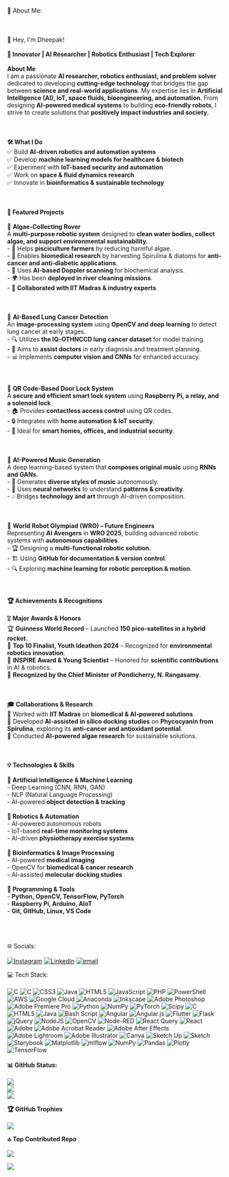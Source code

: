  💫 About Me:
  <br><br><br><br> 🚀 Hey, I'm Dheepak!  <br><br> **🔬 Innovator | AI Researcher | Robotics Enthusiast | Tech Explorer**  <br><br> **About Me**  <br>I am a passionate **AI researcher, robotics enthusiast, and problem solver** dedicated to developing **cutting-edge technology** that bridges the gap between **science and real-world applications**. My expertise lies in **Artificial Intelligence (AI), IoT, space fluids, bioengineering, and automation**. From designing **AI-powered medical systems** to building **eco-friendly robots**, I strive to create solutions that **positively impact industries and society**.  <br><br><br><br> **🛠️ What I Do**  <br>✅ Build **AI-driven robotics and automation systems**  <br>✅ Develop **machine learning models for healthcare & biotech**  <br>✅ Experiment with **IoT-based security and automation**  <br>✅ Work on **space & fluid dynamics research**  <br>✅ Innovate in **bioinformatics & sustainable technology**  <br><br><br><br> **🌟 Featured Projects**  <br><br> 🌱 **Algae-Collecting Rover**  <br>A **multi-purpose robotic system** designed to **clean water bodies, collect algae, and support environmental sustainability**.  <br>- 🌊 Helps **pisciculture farmers** by reducing harmful algae.  <br>- 🔬 Enables **biomedical research** by harvesting Spirulina & diatoms for **anti-cancer and anti-diabetic applications**.  <br>- 🤖 Uses **AI-based Doppler scanning** for biochemical analysis.  <br>- 🌍 Has been **deployed in river cleaning missions**.  <br>- 🤝 **Collaborated with IIT Madras & industry experts**.  <br><br><br><br> 🏥 **AI-Based Lung Cancer Detection**  <br>An **image-processing system** using **OpenCV and deep learning** to detect lung cancer at early stages.  <br>- 🔍 Utilizes **the IQ-OTHNCCD lung cancer dataset** for model training.  <br>- 🏥 Aims to **assist doctors** in early diagnosis and treatment planning.  <br>- 📊 Implements **computer vision and CNNs** for enhanced accuracy.  <br><br><br><br> 🔐 **QR Code-Based Door Lock System**  <br>A **secure and efficient smart lock system** using **Raspberry Pi, a relay, and a solenoid lock**.  <br>- 🏠 Provides **contactless access control** using QR codes.  <br>- 🔒 Integrates with **home automation & IoT security**.  <br>- 🚀 Ideal for **smart homes, offices, and industrial security**.  <br><br><br><br> 🎵 **AI-Powered Music Generation**  <br>A deep learning-based system that **composes original music** using **RNNs and GANs**.  <br>- 🎼 Generates **diverse styles of music** autonomously.  <br>- 🧠 Uses **neural networks** to understand **patterns & creativity**.  <br>- 🎶 Bridges **technology and art** through AI-driven composition.  <br><br><br><br> 🤖 **World Robot Olympiad (WRO) – Future Engineers**  <br>Representing **AI Avengers** in **WRO 2025**, building advanced robotic systems with **autonomous capabilities**.  <br>- 🏆 Designing a **multi-functional robotic solution**.  <br>- 🏗️ Using **GitHub for documentation & version control**.  <br>- 🔍 Exploring **machine learning for robotic perception & motion**.  <br><br><br><br> **🏆 Achievements & Recognitions**  <br><br> 🎖️ **Major Awards & Honors**  <br>🏆 **Guinness World Record** – Launched **150 pico-satellites in a hybrid rocket**.  <br>🏅 **Top 10 Finalist, Youth Ideathon 2024** – Recognized for **environmental robotics innovation**.  <br>🥇 **INSPIRE Award & Young Scientist** – Honored for **scientific contributions** in AI & robotics.  <br>📜 **Recognized by the Chief Minister of Pondicherry, N. Rangasamy**.  <br><br><br><br> **🎓 Collaborations & Research**  <br>🔬 Worked with **IIT Madras** on **biomedical & AI-powered solutions**.  <br>🤖 Developed **AI-assisted in silico docking studies** on **Phycocyanin from Spirulina**, exploring its **anti-cancer and antioxidant potential**.  <br>🧪 Conducted **AI-powered algae research** for sustainable solutions.  <br><br><br><br> **💡 Technologies & Skills**  <br><br> **🔹 Artificial Intelligence & Machine Learning**  <br>- Deep Learning (CNN, RNN, GAN)  <br>- NLP (Natural Language Processing)  <br>- AI-powered **object detection & tracking**  <br><br> **🔹 Robotics & Automation**  <br>- AI-powered autonomous robots  <br>- IoT-based **real-time monitoring systems**  <br>- AI-driven **physiotherapy exercise systems**  <br><br> **🔹 Bioinformatics & Image Processing**  <br>- AI-powered **medical imaging**  <br>- OpenCV for **biomedical & cancer research**  <br>- AI-assisted **molecular docking studies**  <br><br> **🔹 Programming & Tools**  <br>- **Python, OpenCV, TensorFlow, PyTorch**  <br>- **Raspberry Pi, Arduino, AIoT**  <br>- **Git, GitHub, Linux, VS Code**  <br><br><br><br> 


 </b>🌐 Socials:</bg>
 <br>
 <br>
[![Instagram](https://img.shields.io/badge/Instagram-%23E4405F.svg?logo=Instagram&logoColor=white)](https://instagram.com/lillibot2054) [![LinkedIn](https://img.shields.io/badge/LinkedIn-%230077B5.svg?logo=linkedin&logoColor=white)](https://linkedin.com/in/lillibot2054) [![email](https://img.shields.io/badge/Email-D14836?logo=gmail&logoColor=white)](mailto:lillibot2054@gmail.com) 

 💻 Tech Stack:
 <br>
 <br>
![C](https://img.shields.io/badge/c-%2300599C.svg?style=for-the-badge&logo=c&logoColor=white) ![C](https://img.shields.io/badge/c%23-%23239120.svg?style=for-the-badge&logo=csharp&logoColor=white) ![CSS3](https://img.shields.io/badge/css3-%231572B6.svg?style=for-the-badge&logo=css3&logoColor=white) ![Java](https://img.shields.io/badge/java-%23ED8B00.svg?style=for-the-badge&logo=openjdk&logoColor=white) ![HTML5](https://img.shields.io/badge/html5-%23E34F26.svg?style=for-the-badge&logo=html5&logoColor=white) ![JavaScript](https://img.shields.io/badge/javascript-%23323330.svg?style=for-the-badge&logo=javascript&logoColor=%23F7DF1E) ![PHP](https://img.shields.io/badge/php-%23777BB4.svg?style=for-the-badge&logo=php&logoColor=white) ![PowerShell](https://img.shields.io/badge/PowerShell-%235391FE.svg?style=for-the-badge&logo=powershell&logoColor=white) ![AWS](https://img.shields.io/badge/AWS-%23FF9900.svg?style=for-the-badge&logo=amazon-aws&logoColor=white) ![Google Cloud](https://img.shields.io/badge/GoogleCloud-%234285F4.svg?style=for-the-badge&logo=google-cloud&logoColor=white) ![Anaconda](https://img.shields.io/badge/Anaconda-%2344A833.svg?style=for-the-badge&logo=anaconda&logoColor=white) ![Inkscape](https://img.shields.io/badge/Inkscape-e0e0e0?style=for-the-badge&logo=inkscape&logoColor=080A13) ![Adobe Photoshop](https://img.shields.io/badge/adobe%20photoshop-%2331A8FF.svg?style=for-the-badge&logo=adobe%20photoshop&logoColor=white) ![Adobe Premiere Pro](https://img.shields.io/badge/Adobe%20Premiere%20Pro-9999FF.svg?style=for-the-badge&logo=Adobe%20Premiere%20Pro&logoColor=white) ![Python](https://img.shields.io/badge/python-3670A0?style=for-the-badge&logo=python&logoColor=ffdd54) ![NumPy](https://img.shields.io/badge/numpy-%23013243.svg?style=for-the-badge&logo=numpy&logoColor=white) ![PyTorch](https://img.shields.io/badge/PyTorch-%23EE4C2C.svg?style=for-the-badge&logo=PyTorch&logoColor=white) ![Scipy](https://img.shields.io/badge/SciPy-%230C55A5.svg?style=for-the-badge&logo=scipy&logoColor=%white) ![C](https://img.shields.io/badge/c-%2300599C.svg?style=for-the-badge&logo=c&logoColor=white) ![HTML5](https://img.shields.io/badge/html5-%23E34F26.svg?style=for-the-badge&logo=html5&logoColor=white) ![Java](https://img.shields.io/badge/java-%23ED8B00.svg?style=for-the-badge&logo=openjdk&logoColor=white) ![Bash Script](https://img.shields.io/badge/bash_script-%23121011.svg?style=for-the-badge&logo=gnu-bash&logoColor=white) ![Angular](https://img.shields.io/badge/angular-%23DD0031.svg?style=for-the-badge&logo=angular&logoColor=white) ![Angular.js](https://img.shields.io/badge/angular.js-%23E23237.svg?style=for-the-badge&logo=angularjs&logoColor=white) ![Flutter](https://img.shields.io/badge/Flutter-%2302569B.svg?style=for-the-badge&logo=Flutter&logoColor=white) ![Flask](https://img.shields.io/badge/flask-%23000.svg?style=for-the-badge&logo=flask&logoColor=white) ![jQuery](https://img.shields.io/badge/jquery-%230769AD.svg?style=for-the-badge&logo=jquery&logoColor=white) ![NodeJS](https://img.shields.io/badge/node.js-6DA55F?style=for-the-badge&logo=node.js&logoColor=white) ![OpenCV](https://img.shields.io/badge/opencv-%23white.svg?style=for-the-badge&logo=opencv&logoColor=white) ![Node-RED](https://img.shields.io/badge/Node--RED-%238F0000.svg?style=for-the-badge&logo=node-red&logoColor=white) ![React Query](https://img.shields.io/badge/-React%20Query-FF4154?style=for-the-badge&logo=react%20query&logoColor=white) ![React](https://img.shields.io/badge/react-%2320232a.svg?style=for-the-badge&logo=react&logoColor=%2361DAFB) ![Adobe](https://img.shields.io/badge/adobe-%23FF0000.svg?style=for-the-badge&logo=adobe&logoColor=white) ![Adobe Acrobat Reader](https://img.shields.io/badge/Adobe%20Acrobat%20Reader-EC1C24.svg?style=for-the-badge&logo=Adobe%20Acrobat%20Reader&logoColor=white) ![Adobe After Effects](https://img.shields.io/badge/Adobe%20After%20Effects-9999FF.svg?style=for-the-badge&logo=Adobe%20After%20Effects&logoColor=white) ![Adobe Lightroom](https://img.shields.io/badge/Adobe%20Lightroom-31A8FF.svg?style=for-the-badge&logo=Adobe%20Lightroom&logoColor=white) ![Adobe Illustrator](https://img.shields.io/badge/adobe%20illustrator-%23FF9A00.svg?style=for-the-badge&logo=adobe%20illustrator&logoColor=white) ![Canva](https://img.shields.io/badge/Canva-%2300C4CC.svg?style=for-the-badge&logo=Canva&logoColor=white) ![Sketch Up](https://img.shields.io/badge/SketchUp-005F9E?style=for-the-badge&logo=sketchup&logoColor=white) ![Sketch](https://img.shields.io/badge/Sketch-FFB387?style=for-the-badge&logo=sketch&logoColor=black) ![Storybook](https://img.shields.io/badge/-Storybook-FF4785?style=for-the-badge&logo=storybook&logoColor=white) ![Matplotlib](https://img.shields.io/badge/Matplotlib-%23ffffff.svg?style=for-the-badge&logo=Matplotlib&logoColor=black) ![mlflow](https://img.shields.io/badge/mlflow-%23d9ead3.svg?style=for-the-badge&logo=numpy&logoColor=blue) ![NumPy](https://img.shields.io/badge/numpy-%23013243.svg?style=for-the-badge&logo=numpy&logoColor=white) ![Pandas](https://img.shields.io/badge/pandas-%23150458.svg?style=for-the-badge&logo=pandas&logoColor=white) ![Plotly](https://img.shields.io/badge/Plotly-%233F4F75.svg?style=for-the-badge&logo=plotly&logoColor=white) ![TensorFlow](https://img.shields.io/badge/TensorFlow-%23FF6F00.svg?style=for-the-badge&logo=TensorFlow&logoColor=white)
<br>
<br>
<strong> 📊 GitHub Status:</strong>
<br>
<br>
![](https://github-readme-stats.vercel.app/api?username=lillibot2054&theme=blueberry&hide_border=false&include_all_commits=false&count_private=false)<br/>
![](https://nirzak-streak-stats.vercel.app/?user=lillibot2054&theme=blueberry&hide_border=false)<br/>
![](https://github-readme-stats.vercel.app/api/top-langs/?username=lillibot2054&theme=blueberry&hide_border=false&include_all_commits=false&count_private=false&layout=compact)

<strong> 🏆 GitHub Trophies</strong>
<br>
<br>
![](https://github-profile-trophy.vercel.app/?username=lillibot2054&theme=radical&no-frame=false&no-bg=true&margin-w=4)

<strong> 🔝 Top Contributed Repo </strong>
<br>
<br>
![](https://github-contributor-stats.vercel.app/api?username=lillibot2054&limit=5&theme=dark&combine_all_yearly_contributions=true)


[![](https://visitcount.itsvg.in/api?id=lillibot2054&icon=2&color=7)](https://visitcount.itsvg.in)

<!-- Proudly created with GPRM ( https://gprm.itsvg.in ) -->

